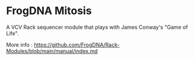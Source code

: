 # FrogDNA Mitosis

A VCV Rack sequencer module that plays with James Conway's "Game of Life".

More info : https://github.com/FrogDNA/Rack-Modules/blob/main/manual/index.md
